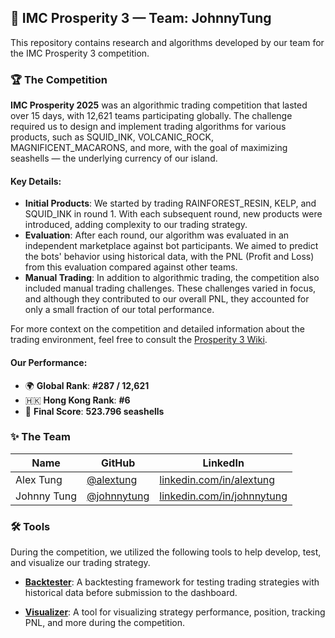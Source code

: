 ## 🐚 IMC Prosperity 3 — Team: JohnnyTung

This repository contains research and algorithms developed by our team for the IMC Prosperity 3 competition.

### 🏆 The Competition

**IMC Prosperity 2025** was an algorithmic trading competition that lasted over 15 days, with 12,621 teams participating globally. The challenge required us to design and implement trading algorithms for various products, such as SQUID_INK, VOLCANIC_ROCK, MAGNIFICENT_MACARONS, and more, with the goal of maximizing seashells — the underlying currency of our island.

#### Key Details:
- **Initial Products**: We started by trading RAINFOREST_RESIN, KELP, and SQUID_INK in round 1. With each subsequent round, new products were introduced, adding complexity to our trading strategy.
- **Evaluation**: After each round, our algorithm was evaluated in an independent marketplace against bot participants. We aimed to predict the bots' behavior using historical data, with the PNL (Profit and Loss) from this evaluation compared against other teams.
- **Manual Trading**: In addition to algorithmic trading, the competition also included manual trading challenges. These challenges varied in focus, and although they contributed to our overall PNL, they accounted for only a small fraction of our total performance.

For more context on the competition and detailed information about the trading environment, feel free to consult the [Prosperity 3 Wiki](https://imc-prosperity.notion.site/Prosperity-3-Wiki-19ee8453a09380529731c4e6fb697ea4).

#### Our Performance:
- 🌍 **Global Rank**: **#287 / 12,621** 
- 🇭🇰 **Hong Kong Rank**: **#6**
- 🧮 **Final Score**: **523.796 seashells**

### ✨ The Team

| Name         | GitHub                                              | LinkedIn                                                |
|--------------|-----------------------------------------------------|----------------------------------------------------------|
| Alex Tung    | [@alextung](https://github.com/alex20030190)           | [linkedin.com/in/alextung](https://linkedin.com/in/alextung)     |
| Johnny Tung  | [@johnnytung](https://github.com/JohnnyTung123)       | [linkedin.com/in/johnnytung](https://linkedin.com/in/johnnytung) |

### 🛠️ Tools
During the competition, we utilized the following tools to help develop, test, and visualize our trading strategy.

- **[Backtester](https://github.com/jmerle/imc-prosperity-3-backtester)**: A backtesting framework for testing trading strategies with historical data before submission to the dashboard.
  
- **[Visualizer](https://jmerle.github.io/imc-prosperity-3-visualizer/)**: A tool for visualizing strategy performance, position, tracking PNL, and more during the competition.
